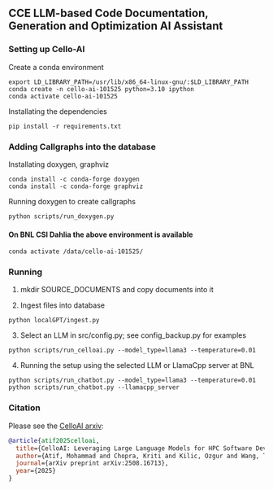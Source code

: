 ## CCE LLM-based Code Documentation, Generation and Optimization AI Assistant

### Setting up Cello-AI

Create a conda environment 
```
export LD_LIBRARY_PATH=/usr/lib/x86_64-linux-gnu/:$LD_LIBRARY_PATH
conda create -n cello-ai-101525 python=3.10 ipython
conda activate cello-ai-101525
```

Installating the dependencies
```
pip install -r requirements.txt
```

### Adding Callgraphs into the database
Installating doxygen, graphviz
```
conda install -c conda-forge doxygen
conda install -c conda-forge graphviz
```

Running doxygen to create callgraphs
```
python scripts/run_doxygen.py
```

#### On BNL CSI Dahlia the above environment is available
```
conda activate /data/cello-ai-101525/
```

### Running

1. mkdir SOURCE_DOCUMENTS and copy documents into it

2. Ingest files into database
```
python localGPT/ingest.py
```

3. Select an LLM in src/config.py; see config_backup.py for examples
```
python scripts/run_celloai.py --model_type=llama3 --temperature=0.01
```

4. Running the setup using the selected LLM or LlamaCpp server at BNL
```
python scripts/run_chatbot.py --model_type=llama3 --temperature=0.01
python scripts/run_chatbot.py --llamacpp_server
```

### Citation
Please see the [CelloAI arxiv](https://arxiv.org/abs/2508.16713):

```bibtex
@article{atif2025celloai,
  title={CelloAI: Leveraging Large Language Models for HPC Software Development in High Energy Physics},
  author={Atif, Mohammad and Chopra, Kriti and Kilic, Ozgur and Wang, Tianle and Dong, Zhihua and Leggett, Charles and Lin, Meifeng and Calafiura, Paolo and Habib, Salman},
  journal={arXiv preprint arXiv:2508.16713},
  year={2025}
}
```
